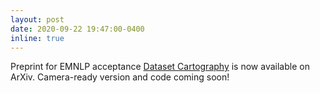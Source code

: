 ```yaml
---
layout: post
date: 2020-09-22 19:47:00-0400
inline: true
---
```


Preprint for EMNLP acceptance [Dataset Cartography](https://arxiv.org/abs/2009.10795) is now available on ArXiv. Camera-ready version and code coming soon! 